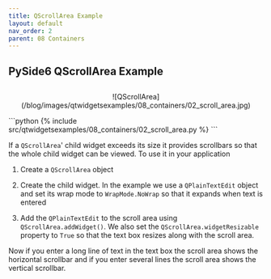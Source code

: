 ```yaml
---
title: QScrollArea Example
layout: default
nav_order: 2
parent: 08 Containers
---
```


## PySide6 QScrollArea Example
##
<p align="center">
![QScrollArea](/blog/images/qtwidgetsexamples/08_containers/02_scroll_area.jpg)
</p>
```python
{% include src/qtwidgetsexamples/08_containers/02_scroll_area.py %}
```

If a `QScrollArea`' child widget exceeds its size it provides scrollbars so that the whole child widget can be viewed. To use it in your application

1. Create a `QScrollArea` object

2. Create the child widget. In the example we use a `QPlainTextEdit` object and set its wrap mode to `WrapMode.NoWrap` so that it expands when text is entered

3. Add the `QPlainTextEdit` to the scroll area using `QScrollArea.addWidget()`. We also set the `QScrollArea.widgetResizable` property to `True` so that the text box resizes along with the scroll area.

Now if you enter a long line of text in the text box the scroll area shows the horizontal scrollbar and if you enter several lines the scroll area shows the vertical scrollbar.